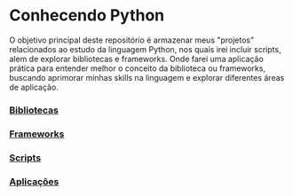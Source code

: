 # Conhecendo Python

O objetivo principal deste repositório é armazenar meus "projetos" relacionados ao estudo da linguagem Python, nos quais irei incluir scripts, alem de explorar bibliotecas e frameworks. 
Onde farei uma aplicação prática para entender melhor o conceito da biblioteca ou frameworks, buscando aprimorar minhas skills na linguagem e explorar diferentes áreas de aplicação.


### [Bibliotecas](/Bibliotecas/README.md)
### [Frameworks](/Frameworks/README.md)
### [Scripts](/Scripts/README.md)
### [Aplicações](/Aplicacoes/README.md)